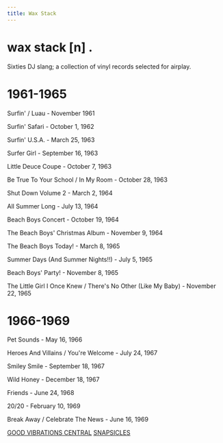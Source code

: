 ```yaml
---
title: Wax Stack
---
```


<body class="waxStack-body">
  <div class="waxStack-container">
    <h1 class="waxStack-word">wax stack [n] .</h1>
    <p class="waxStack-def">
      Sixties DJ slang; a collection of vinyl records selected for airplay.
    </p>
    <div class="waxStack-header1">
      <div class="waxStack-background1"></div>
      <div class="waxStack-foreground1"></div>
      <h1 class="waxStack-title1">1961-1965</h1>
    </div>
    <section class="waxStack-content1">
      <div class="box show">
        <p>Surfin' / Luau - November 1961</p>
      </div>
      <div class="box">
        <p>Surfin' Safari - October 1, 1962</p>
      </div>
      <div class="box">
        <p>Surfin' U.S.A. - March 25, 1963</p>
      </div>
      <div class="box">
        <p>Surfer Girl - September 16, 1963</p>
      </div>
      <div class="box">
        <p>Little Deuce Coupe - October 7, 1963</p>
      </div>
      <div class="box">
        <p>Be True To Your School / In My Room - October 28, 1963</p>
      </div>
      <div class="box">
        <p>Shut Down Volume 2 - March 2, 1964</p>
      </div>
      <div class="box">
        <p>All Summer Long - July 13, 1964</p>
      </div>
      <div class="box">
        <p>Beach Boys Concert - October 19, 1964</p>
      </div>
      <div class="box">
        <p>The Beach Boys' Christmas Album - November 9, 1964</p>
      </div>
      <div class="box">
        <p>The Beach Boys Today! - March 8, 1965</p>
      </div>
      <div class="box">
        <p>Summer Days (And Summer Nights!!) - July 5, 1965</p>
      </div>
      <div class="box">
        <p>Beach Boys' Party! - November 8, 1965</p>
      </div>
      <div class="box">
        <p>
          The Little Girl I Once Knew / There's No Other (Like My Baby) -
          November 22, 1965
        </p>
      </div>
    </section>
    <div class="waxStack-header2">
      <div class="waxStack-background2"></div>
      <div class="waxStack-foreground2"></div>
      <h1 class="waxStack-title2">1966-1969</h1>
    </div>
    <section class="waxStack-content2">
      <div class="box">
        <p>Pet Sounds - May 16, 1966</p>
      </div>
      <div class="box">
        <p>Heroes And Villains / You're Welcome - July 24, 1967</p>
      </div>
      <div class="box">
        <p>Smiley Smile - September 18, 1967</p>
      </div>
      <div class="box">
        <p>Wild Honey - December 18, 1967</p>
      </div>
      <div class="box">
        <p>Friends - June 24, 1968</p>
      </div>
      <div class="box">
        <p>20/20 - February 10, 1969</p>
      </div>
      <div class="box">
        <p>Break Away / Celebrate The News - June 16, 1969</p>
      </div>
    </section>
    <a class="home-link" href="/">GOOD VIBRATIONS CENTRAL</a>
    <a class="snap-link" href="/blog/snapsicles/">SNAPSICLES</a>
  </div>
</body>